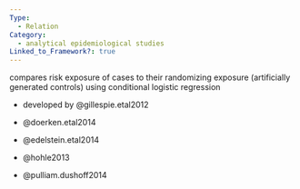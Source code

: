 ```yaml
---
Type:
  - Relation
Category:
  - analytical epidemiological studies
Linked_to_Framework?: true
---
```

compares risk exposure of cases to their randomizing exposure (artificially generated controls) using conditional logistic regression
- developed by @gillespie.etal2012


- @doerken.etal2014
- @edelstein.etal2014
- @hohle2013
- @pulliam.dushoff2014
